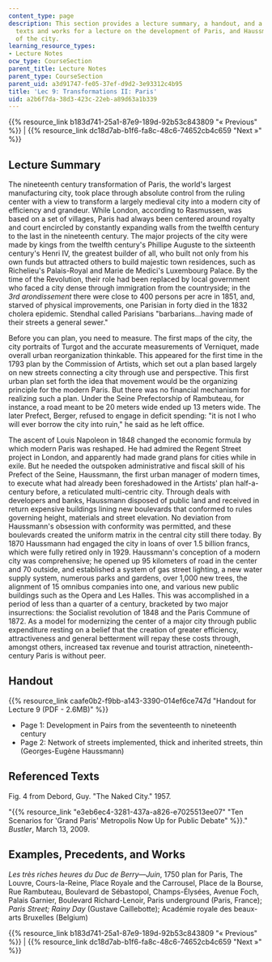 ```yaml
---
content_type: page
description: This section provides a lecture summary, a handout, and a list of referenced
  texts and works for a lecture on the development of Paris, and Haussmann's rebuilding
  of the city.
learning_resource_types:
- Lecture Notes
ocw_type: CourseSection
parent_title: Lecture Notes
parent_type: CourseSection
parent_uid: a3d91747-fe05-37ef-d9d2-3e93312c4b95
title: 'Lec 9: Transformations II: Paris'
uid: a2b6f7da-38d3-423c-22eb-a89d63a1b339
---
```


{{% resource_link b183d741-25a1-87e9-189d-92b53c843809 "« Previous" %}} | {{% resource_link dc18d7ab-b1f6-fa8c-48c6-74652cb4c659 "Next »" %}}

Lecture Summary
---------------

The nineteenth century transformation of Paris, the world's largest manufacturing city, took place through absolute control from the ruling center with a view to transform a largely medieval city into a modern city of efficiency and grandeur. While London, according to Rasmussen, was based on a set of villages, Paris had always been centered around royalty and court encircled by constantly expanding walls from the twelfth century to the last in the nineteenth century. The major projects of the city were made by kings from the twelfth century's Phillipe Auguste to the sixteenth century's Henri IV, the greatest builder of all, who built not only from his own funds but attracted others to build majestic town residences, such as Richelieu's Palais-Royal and Marie de Medici's Luxembourg Palace. By the time of the Revolution, their role had been replaced by local government who faced a city dense through immigration from the countryside; in the _3rd arondissement_ there were close to 400 persons per acre in 1851, and, starved of physical improvements, one Parisian in forty died in the 1832 cholera epidemic. Stendhal called Parisians "barbarians…having made of their streets a general sewer."

Before you can plan, you need to measure. The first maps of the city, the city portraits of Turgot and the accurate measurements of Verniquet, made overall urban reorganization thinkable. This appeared for the first time in the 1793 plan by the Commission of Artists, which set out a plan based largely on new streets connecting a city through use and perspective. This first urban plan set forth the idea that movement would be the organizing principle for the modern Paris. But there was no financial mechanism for realizing such a plan. Under the Seine Prefectorship of Rambuteau, for instance, a road meant to be 20 meters wide ended up 13 meters wide. The later Prefect, Berger, refused to engage in deficit spending: "it is not I who will ever borrow the city into ruin," he said as he left office.

The ascent of Louis Napoleon in 1848 changed the economic formula by which modern Paris was reshaped. He had admired the Regent Street project in London, and apparently had made grand plans for cities while in exile. But he needed the outspoken administrative and fiscal skill of his Prefect of the Seine, Haussmann, the first urban manager of modern times, to execute what had already been foreshadowed in the Artists' plan half-a-century before, a reticulated multi-centric city. Through deals with developers and banks, Haussmann disposed of public land and received in return expensive buildings lining new boulevards that conformed to rules governing height, materials and street elevation. No deviation from Haussmann's obsession with conformity was permitted, and these boulevards created the uniform matrix in the central city still there today. By 1870 Haussmann had engaged the city in loans of over 1.5 billion francs, which were fully retired only in 1929. Haussmann's conception of a modern city was comprehensive; he opened up 95 kilometers of road in the center and 70 outside, and established a system of gas street lighting, a new water supply system, numerous parks and gardens, over 1,000 new trees, the alignment of 15 omnibus companies into one, and various new public buildings such as the Opera and Les Halles. This was accomplished in a period of less than a quarter of a century, bracketed by two major insurrections: the Socialist revolution of 1848 and the Paris Commune of 1872. As a model for modernizing the center of a major city through public expenditure resting on a belief that the creation of greater efficiency, attractiveness and general betterment will repay these costs through, amongst others, increased tax revenue and tourist attraction, nineteenth-century Paris is without peer.

Handout
-------

{{% resource_link caafe0b2-f9bb-a143-3390-014ef6ce747d "Handout for Lecture 9 (PDF - 2.6MB)" %}}

*   Page 1: Development in Pairs from the seventeenth to nineteenth century
*   Page 2: Network of streets implemented, thick and inherited streets, thin (Georges-Eugène Haussmann)

Referenced Texts
----------------

Fig. 4 from Debord, Guy. "The Naked City." 1957.

"{{% resource_link "e3eb6ec4-3281-437a-a826-e7025513ee07" "Ten Scenarios for 'Grand Paris' Metropolis Now Up for Public Debate" %}}." _Bustler_, March 13, 2009.

Examples, Precedents, and Works
-------------------------------

_Les très riches heures du Duc de Berry—Juin_, 1750 plan for Paris, The Louvre, Cours-la-Reine, Place Royale and the Carrousel, Place de la Bourse, Rue Rambuteau, Boulevard de Sébastopol, Champs-Élysées, Avenue Foch, Palais Garnier, Boulevard Richard-Lenoir, Paris underground (Paris, France); _Paris Street; Rainy Day_ (Gustave Caillebotte); Académie royale des beaux-arts Bruxelles (Belgium)

{{% resource_link b183d741-25a1-87e9-189d-92b53c843809 "« Previous" %}} | {{% resource_link dc18d7ab-b1f6-fa8c-48c6-74652cb4c659 "Next »" %}}